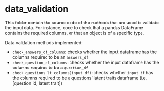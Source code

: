 # data_validation

This folder contain the source code of the methods that are used to validate the input
data.
For instance, code to check that a pandas DataFrame contains the required columns, or 
that an object is of a specific type.

Data validation methods implemented:

* `check_answers_df_columns`: checks whether the input dataframe has the columns required 
    to be an `answers_df`
* `check_question_df_columns`: checks whether the input dataframe has the columns required 
    to be a `question_df`
* `check_questions_lt_columns(input_df)`: checks whether `input_df` has the columns 
    required to be a  questions' latent traits dataframe (i.e. [question id, latent 
    trait])
